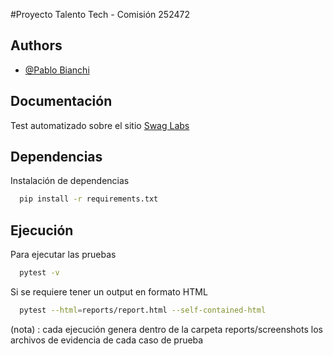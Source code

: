 #Proyecto Talento Tech - Comisión 252472


## Authors

- [@Pablo Bianchi](https://www.github.com/pablobianchi)


## Documentación
Test automatizado sobre el sitio
[Swag Labs](https://www.saucedemo.com)


## Dependencias

Instalación de dependencias

```bash
  pip install -r requirements.txt
```
    
## Ejecución

Para ejecutar las pruebas

```bash
  pytest -v
```

Si se requiere tener un output en formato HTML

```bash
  pytest --html=reports/report.html --self-contained-html
```

(nota) : cada ejecución genera dentro de la carpeta reports/screenshots los archivos de evidencia de cada caso de prueba